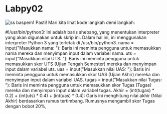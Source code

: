 # Labpy02

![ss baspem1](https://github.com/user-attachments/assets/5654fc6a-597e-4282-854e-ee0b6938eb36)
Pasti! Mari kita lihat kode langkah demi langkah:

#!/usr/bin/python3: Ini adalah baris shebang, yang menentukan interpreter yang akan digunakan untuk skrip ini. Dalam hal ini, ini menggunakan interpreter Python 3 yang terletak di /usr/bin/python3.
nama = input("Masukkan nama: "): Baris ini meminta pengguna untuk memasukkan nama mereka dan menyimpan input dalam variabel nama.
uts = input("Masukkan nilai UTS: "): Baris ini meminta pengguna untuk memasukkan skor UTS (Ujian Tengah Semester) mereka dan menyimpan input dalam variabel uts.
uas = input("Masukkan nilai UAS: "): Baris ini meminta pengguna untuk memasukkan skor UAS (Ujian Akhir) mereka dan menyimpan input dalam variabel UAS.
tugas = input("Masukkan nilai Tugas: "): Baris ini meminta pengguna untuk memasukkan skor Tugas (Tugas) mereka dan menyimpan input dalam variabel tugas.
Akhir = (int(tugas) * 0.2) + (int(uts) * 0.4) + (int(uas) * 0.4): Garis ini menghitung nilai akhir (Nilai Akhir) berdasarkan rumus tertimbang. Rumusnya mengambil skor Tugas dengan bobot 20%,
